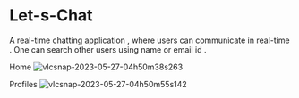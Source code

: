 # Let-s-Chat
A real-time chatting application , where users can communicate in real-time . One can search other users using name or email id .

Home
![vlcsnap-2023-05-27-04h50m38s263](https://github.com/Arkaseus/Let-s-Chat/assets/88939471/51fae1d5-1cd3-4f82-a223-a0a82b0ecb26)

Profiles
![vlcsnap-2023-05-27-04h50m55s142](https://github.com/Arkaseus/Let-s-Chat/screenshot/vlcsnap-2023-05-27-04h50m55s142.png "Profiles")
